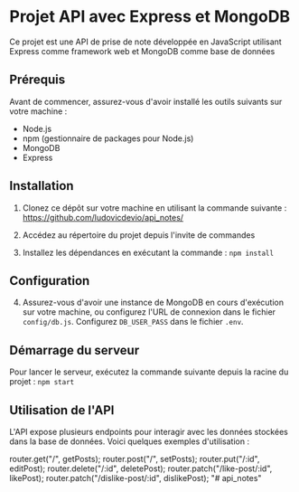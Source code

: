 # Projet API avec Express et MongoDB

Ce projet est une API de prise de note développée en JavaScript utilisant Express comme framework web et MongoDB comme base de données

## Prérequis

Avant de commencer, assurez-vous d'avoir installé les outils suivants sur votre machine :

- Node.js
- npm (gestionnaire de packages pour Node.js)
- MongoDB
- Express

## Installation

1. Clonez ce dépôt sur votre machine en utilisant la commande suivante : https://github.com/ludovicdevio/api_notes/

2. Accédez au répertoire du projet depuis l'invite de commandes

3. Installez les dépendances en exécutant la commande : `npm install`

## Configuration

4. Assurez-vous d'avoir une instance de MongoDB en cours d'exécution sur votre machine, ou configurez l'URL de connexion dans le fichier `config/db.js`. Configurez `DB_USER_PASS` dans le fichier `.env`.

## Démarrage du serveur

Pour lancer le serveur, exécutez la commande suivante depuis la racine du projet : `npm start`

## Utilisation de l'API

L'API expose plusieurs endpoints pour interagir avec les données stockées dans la base de données. Voici quelques exemples d'utilisation :

router.get("/", getPosts);
router.post("/", setPosts);
router.put("/:id", editPost);
router.delete("/:id", deletePost);
router.patch("/like-post/:id", likePost);
router.patch("/dislike-post/:id", dislikePost);
"# api_notes" 
